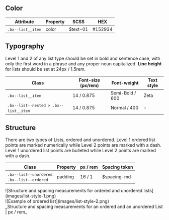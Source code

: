 ## Color

| Attribute         | Property  | SCSS     | HEX      |
|-------------------|-----------|----------|----------|
| `.bx--list__item` | color     | $text-01 | #152934  |

## Typography

Level 1 and 2 of any list type should be set in bold and sentence case, with only the first word in a phrase and any proper noun capitalized. **Line height** for lists should be set at 24px / 1.5rem.

| Class                                 | Font-size (px/rem)| Font-weight    | Text style  |
|---------------------------------------|-------------------|----------------|-------------|
|`.bx--list__item`                      | 14 / 0.875        | Semi-Bold / 600| Zeta        |
|`.bx--list--nested > .bx--list__item`  | 14 / 0.875        | Normal / 400   | -           |

## Structure

There are two types of Lists, ordered and unordered.
Level 1 ordered list points are marked numerically while Level 2 points are marked with a dash.
Level 1 unordered list points are bulleted while Level 2 points are marked with a dash.

| Class                                             | Property             | px / rem  | Spacing token |
|---------------------------------------------------|----------------------|-----------|---------------|
| `.bx--list--unordered` </br> `.bx--list--ordered` | padding              | 16 / 1    | $spacing-md   |

<div data-insert-component="ImageGrid">
  <div>
    ![Structure and spacing measurements for ordered and unordered lists](images/list-style-1.png)
  </div>
  <div>
    ![Example of ordered list](images/list-style-2.png)
  </div>
</div>
_Structure and spacing measurements for an ordered and an unordered List | px / rem_
